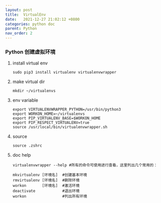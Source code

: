 ```yaml
---
layout: post
title:  VirtualEnv
date:   2021-12-27 21:02:12 +0800
categories: python doc
parent: Python
nav_order: 2
---
```


### Python 创建虚拟环境


1. install virtual env

	```shell
	sudo pip3 install virtualenv virtualenvwrapper
	````

2. make virtual dir

	```shell
	mkdir ~/virtualenvs
	```

3. env variable

	```shell
	export VIRTUALENVWRAPPER_PYTHON=/usr/bin/python3
	export WORKON_HOME=~/virtualenvs
	export PIP_VIRTUALENV_BASE=$WORKON_HOME
	export PIP_RESPECT_VIRTUALENV=true
	source /usr/local/bin/virtualenvwrapper.sh
	```

4. source
	```shell
	source .zshrc
	```

5. doc help
	```shell
	virtualenvwrapper --help #所有的命令可使用进行查看，这里列出几个常用的：

	mkvirtualenv [环境名]  #创建基本环境
	rmvirtualenv [环境名]  #删除环境
	workon       [环境名]  #激活环境
	deactivate            #退出环境
	workon                #列出所有环境
	````
